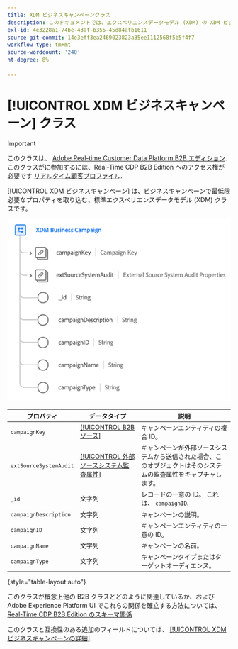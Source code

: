 ```yaml
---
title: XDM ビジネスキャンペーンクラス
description: このドキュメントでは、エクスペリエンスデータモデル (XDM) の XDM ビジネスキャンペーンクラスの概要を説明します。
exl-id: 4e3228a1-74be-43af-b355-45d84afb1611
source-git-commit: 14e3eff3ea2469023823a35ee1112568f5b5f4f7
workflow-type: tm+mt
source-wordcount: '240'
ht-degree: 8%

---
```


# [!UICONTROL XDM ビジネスキャンペーン] クラス

>[!IMPORTANT]
>
>このクラスは、 [Adobe Real-time Customer Data Platform B2B エディション](../../../rtcdp/b2b-overview.md). このクラスがに参加するには、Real-Time CDP B2B Edition へのアクセス権が必要です [リアルタイム顧客プロファイル](../../../profile/home.md).

[!UICONTROL XDM ビジネスキャンペーン] は、ビジネスキャンペーンで最低限必要なプロパティを取り込む、標準エクスペリエンスデータモデル (XDM) クラスです。

![UI に表示される XDM ビジネスキャンペーンクラスの構造](../../images/classes/b2b/business-campaign.png)

| プロパティ | データタイプ | 説明 |
| --- | --- | --- |
| `campaignKey` | [[!UICONTROL B2B ソース]](../../data-types/b2b-source.md) | キャンペーンエンティティの複合 ID。 |
| `extSourceSystemAudit` | [[!UICONTROL 外部ソースシステム監査属性]](../../data-types/external-source-system-audit-attributes.md) | キャンペーンが外部ソースシステムから送信された場合、このオブジェクトはそのシステムの監査属性をキャプチャします。 |
| `_id` | 文字列 | レコードの一意の ID。 これは、 `campaignID`. |
| `campaignDescription` | 文字列 | キャンペーンの説明。 |
| `campaignID` | 文字列 | キャンペーンエンティティの一意の ID。 |
| `campaignName` | 文字列 | キャンペーンの名前。 |
| `campaignType` | 文字列 | キャンペーンタイプまたはターゲットオーディエンス。 |

{style=&quot;table-layout:auto&quot;}

このクラスが概念上他の B2B クラスとどのように関連しているか、およびAdobe Experience Platform UI でこれらの関係を確立する方法については、 [Real-Time CDP B2B Edition のスキーマ関係](../../tutorials/relationship-b2b.md)

このクラスと互換性のある追加のフィールドについては、 [[!UICONTROL XDM ビジネスキャンペーンの詳細]](../../field-groups/b2b-campaign/details.md).
